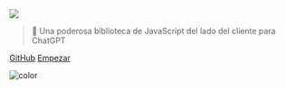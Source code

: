 <!-- _coverpage.md -->

<img class="logo" src="https://raw.githubusercontent.com/kudoai/chatgpt.js/main/media/images/chatgpt.js-logo-dark-mode-padded-7000x777.png">

> 🤖 Una poderosa biblioteca de JavaScript del lado del cliente para ChatGPT

[GitHub](https://github.com/kudoai/chatgpt.js)
[Empezar](#⚡-importación-de-la-biblioteca)

<!-- background color -->

![color](black)
